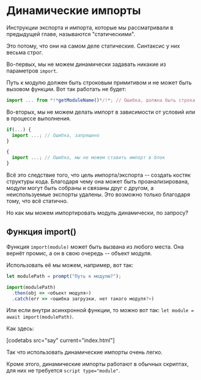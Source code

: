 
# Динамические импорты

Инструкции экспорта и импорта, которые мы рассматривали в предыдущей главе, называются "статическими".

Это потому, что они на самом деле статические. Синтаксис у них весьма строг.

Во-первых, мы не можем динамически задавать никакие из параметров `import`.

Путь к модулю должен быть строковым примитивом и не может быть вызовом функции. Вот так работать не будет:

```js
import ... from *!*getModuleName()*/!*; // Ошибка, должна быть строка
```

Во-вторых, мы не можем делать импорт в зависимости от условий или в процессе выполнения.

```js
if(...) {
  import ...; // Ошибка, запрещено
}

{
  import ...; // Ошибка, мы не можем ставить импорт в блок
}
```

Всё это следствие того, что цель импорта/экспорта -- создать костяк структуры кода. Благодаря чему она может быть проанализирована, модули могут быть собраны и связаны друг с другом, а неиспользуемые экспорты удалены. Это возможно только благодаря тому, что всё статично.

Но как мы можем импортировать модуль динамически, по запросу?

## Функция import()

Функция `import(module)` может быть вызвана из любого места. Она вернёт промис, а он в свою очередь -- объект модуля.

Использовать её мы можем, например, вот так:

```js run
let modulePath = prompt("Путь к модулю?");

import(modulePath)
  .then(obj => <объект модуля>)
  .catch(err => <ошибка загрузки, нет такого модуля?>)
```

Или если внутри асинхронной функции, то можно вот так: `let module = await import(modulePath)`.

Как здесь:

[codetabs src="say" current="index.html"]

Так что использовать динамические импорты очень легко.

Кроме этого, динамические импорты работают в обычных скриптах, для них не требуется `script type="module"`.
